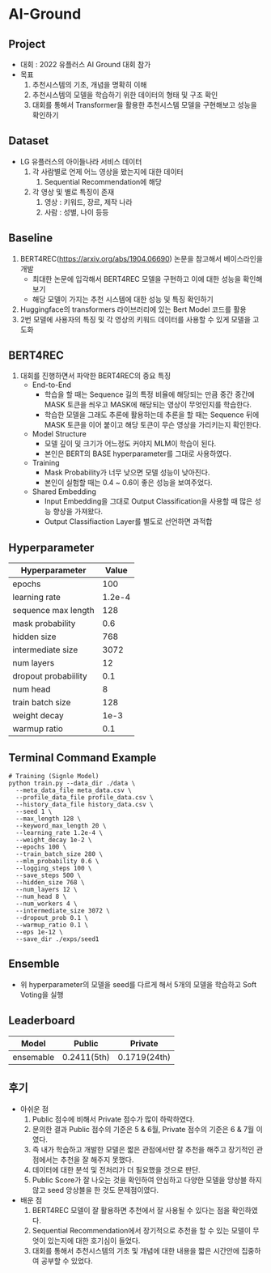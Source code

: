 # AI-Ground

## Project
  * 대회 : 2022 유플러스 AI Ground 대회 참가
  * 목표
      1. 추천시스템의 기초, 개념을 명확히 이해
      2. 추천시스템의 모델을 학습하기 위한 데이터의 형태 및 구조 확인
      3. 대회를 통해서 Transformer을 활용한 추천시스템 모델을 구현해보고 성능을 확인하기
      
## Dataset
  * LG 유플러스의 아이들나라 서비스 데이터
      1. 각 사람별로 언제 어느 영상을 봤는지에 대한 데이터
          1. Sequential Recommendation에 해당
      2. 각 영상 및  별로 특징이 존재
          1. 영상 : 키워드, 장르, 제작 나라
          2. 사람 : 성별, 나이 등등
  
## Baseline
  1. BERT4REC(https://arxiv.org/abs/1904.06690) 논문을 참고해서 베이스라인을 개발
      * 최대한 논문에 입각해서 BERT4REC 모델을 구현하고 이에 대한 성능을 확인해보기
      * 해당 모델이 가지는 추천 시스템에 대한 성능 및 특징 확인하기
  2. Huggingface의 transformers 라이브러리에 있는 Bert Model 코드를 활용
  3. 2번 모델에 사용자의 특징 및 각 영상의 키워드 데이터를 사용할 수 있게 모델을 고도화
 
## BERT4REC
  1. 대회를 진행하면서 파악한 BERT4REC의 중요 특징
      * End-to-End
          * 학습을 할 때는 Sequence 길의 특정 비율에 해당되는 만큼 중간 중간에 MASK 토큰을 씌우고 MASK에 해당되는 영상이 무엇인지를 학습한다.
          * 학습한 모델을 그래도 추론에 활용하는데 추론을 할 때는 Sequence 뒤에 MASK 토큰을 이어 붙이고 해당 토큰이 무슨 영상을 가리키는지 확인한다.
      * Model Structure
          * 모델 깊이 및 크기가 어느정도 커야지 MLM이 학습이 된다.
          * 본인은 BERT의 BASE hyperparameter를 그대로 사용하였다.
      * Training
          * Mask Probability가 너무 낮으면 모델 성능이 낮아진다.
          * 본인이 실험할 때는 0.4 ~ 0.6이 좋은 성능을 보여주었다.
      * Shared Embedding
          * Input Embedding을 그대로 Output Classification을 사용할 때 많은 성능 향상을 가져왔다.
          * Output Classifiaction Layer를 별도로 선언하면 과적합 
 
## Hyperparameter
|Hyperparameter|Value|
|--------|-----------|
|epochs|100|
|learning rate|1.2e-4|
|sequence max length|128|
|mask probability|0.6|
|hidden size|768|
|intermediate size|3072|
|num layers|12|
|dropout probabiility|0.1|
|num head|8|
|train batch size|128|
|weight decay|1e-3|
|warmup ratio|0.1|

## Terminal Command Example
  ```shell
  # Training (Signle Model)
  python train.py --data_dir ./data \
    --meta_data_file meta_data.csv \
    --profile_data_file profile_data.csv \
    --history_data_file history_data.csv \
    --seed 1 \
    --max_length 128 \
    --keyword_max_length 20 \
    --learning_rate 1.2e-4 \
    --weight_decay 1e-2 \
    --epochs 100 \
    --train_batch_size 280 \
    --mlm_probability 0.6 \
    --logging_steps 100 \
    --save_steps 500 \
    --hidden_size 768 \
    --num_layers 12 \
    --num_head 8 \
    --num_workers 4 \
    --intermediate_size 3072 \
    --dropout_prob 0.1 \
    --warmup_ratio 0.1 \
    --eps 1e-12 \
    --save_dir ./exps/seed1
  ```

## Ensemble
  * 위 hyperparameter의 모델을 seed를 다르게 해서 5개의 모델을 학습하고 Soft Voting을 실행

## Leaderboard
|Model|Public|Private|
|-----|----|----|
|ensemable|0.2411(5th)|0.1719(24th)|

## 후기
  * 아쉬운 점
      1. Public 점수에 비해서 Private 점수가 많이 하락하였다.
      2. 문의한 결과 Public 점수의 기준은 5 & 6월, Private 점수의 기준은 6 & 7월 이였다.
      3. 즉 내가 학습하고 개발한 모델은 짧은 관점에서만 잘 추천을 해주고 장기적인 관점에서는 추천을 잘 해주지 못했다.
      4. 데이터에 대한 분석 및 전처리가 더 필요했을 것으로 판단. 
      5. Public Score가 잘 나오는 것을 확인하여 안심하고 다양한 모델을 앙상블 하지 않고 seed 앙상블을 한 것도 문제점이였다.
  * 배운 점 
      1. BERT4REC 모델이 잘 활용하면 추천에서 잘 사용될 수 있다는 점을 확인하였다.
      2. Sequential Recommendation에서 장기적으로 추천을 할 수 있는 모델이 무엇이 있는지에 대한 호기심이 들었다.
      3. 대회를 통해서 추천시스템의 기초 및 개념에 대한 내용을 짧은 시간안에 집중하여 공부할 수 있었다.
      









